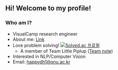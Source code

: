 ## Hi! Welcome to my profile!
### Who am I?
- VisualCamp research engineer 
- About me: [Link](http://DHdroid.github.io/about/)
- Love problem solving! [![Solved.ac 프로필](http://mazassumnida.wtf/api/mini/generate_badge?boj=dhdroid)](https://solved.ac/dhdroid)
  - A member of Team Little Piplup ([Team note](https://github.com/gratus907/Little_Piplup))
- Interested in NLP/Computer Vision
- Email: happydh1@snu.ac.kr
